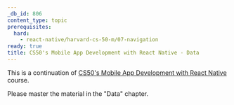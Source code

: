 ```yaml
---
_db_id: 806
content_type: topic
prerequisites:
  hard:
    - react-native/harvard-cs-50-m/07-navigation
ready: true
title: CS50's Mobile App Development with React Native - Data
---
```


This is a continuation of [CS50's Mobile App Development with React Native](https://learning.edx.org/course/course-v1:HarvardX+CS50M+Mobile/home) course.

Please master the material in the "Data" chapter.
